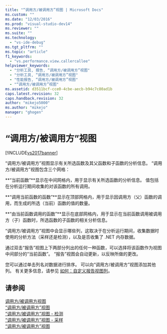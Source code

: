 ```yaml
---
title: "“调用方/被调用方”视图 | Microsoft Docs"
ms.custom: ""
ms.date: "12/03/2016"
ms.prod: "visual-studio-dev14"
ms.reviewer: ""
ms.suite: ""
ms.technology: 
  - "vs-ide-debug"
ms.tgt_pltfrm: ""
ms.topic: "article"
f1_keywords: 
  - "vs.performance.view.callercallee"
helpviewer_keywords: 
  - "分析工具, 报告, “调用方/被调用方”视图"
  - "分析工具, “调用方/被调用方”视图"
  - "性能报告, “调用方/被调用方”视图"
  - "“调用方/被调用方”视图"
ms.assetid: d3511bcf-cce0-4cbe-aecb-b94c7c80ad1b
caps.latest.revision: 32
caps.handback.revision: 32
author: "mikejo5000"
ms.author: "mikejo"
manager: "ghogen"
---
```

# “调用方/被调用方”视图
[!INCLUDE[vs2017banner](../code-quality/includes/vs2017banner.md)]

“调用方\/被调用方”视图显示有关所选函数及其父函数和子函数的分析信息。  “调用方\/被调用方”视图包含三个网格：  
  
 **“当前函数”**显示在中间网格内，用于显示有关所选函数的分析信息。  值包括在分析运行期间收集的对该函数的所有调用。  
  
 **“调用当前函数的函数”**显示在顶部网格内，用于显示因调用方（父）函数的调用，而生成的所选（当前）函数的值的数量。  
  
 **“由当前函数调用的函数”**显示在底部网格内，用于显示在当前函数调用被调用方（子）函数时，所选函数的子函数的相关分析信息。  
  
 “调用方\/被调用方”视图中会显示哪些列，这取决于在分析运行期间，收集数据时使用的分析方法（采样还是检测），以及是否收集了 .NET 内存数据。  
  
 通过双击“报告”视图上下两部分列出的任何一种函数，可以选择将该函数作为视图中间部分的“当前函数”。  “报告”视图会自动更新，以反映所做的更改。  
  
 您可以通过单击列名对数据进行排序。  可以向“调用方\/被调用方”视图添加其他列。  有关更多信息，请参见 [如何：自定义报告视图列](../profiling/how-to-customize-report-view-columns.md)。  
  
## 请参阅  
 [调用方\/被调用方视图](../profiling/caller-callee-view-sampling-data.md)   
 [“调用方\/被调用方”视图](../profiling/caller-callee-view-instrumentation-data.md)   
 [“调用方\/被调用方”视图 \- 检测](../profiling/caller-callee-view-net-memory-instrumentation-data.md)   
 [“调用方\/被调用方”视图 \- 采样](../profiling/caller-callee-view-dotnet-memory-sampling-data.md)   
 [“调用方\/被调用方”视图](../profiling/caller-callee-view-contention-data.md)